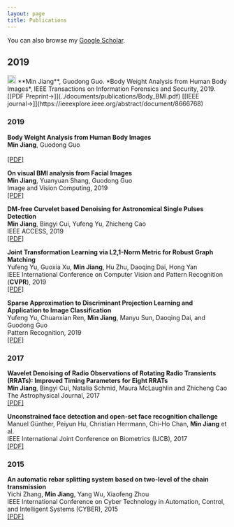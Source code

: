 ```yaml
---
layout: page
title: Publications
---
```


You can also browse my  <a href="https://scholar.google.com/citations?user=jFLqewoAAAAJ&hl=en">Google Scholar</a>.
<br />

## 2019 
<img src="../img/journal-article.png" height="20px">
**Min Jiang**, Guodong Guo. *Body Weight Analysis from Human Body Images*, IEEE Transactions on Information Forensics and Security, 2019. [[PDF Preprint&#8594;]](../documents/publications/Body_BMI.pdf) [[IEEE journal&#8594;]](https://ieeexplore.ieee.org/abstract/document/8666768)


<h3>
    <a name='2019'></a> 2019
</h3>
<div class="media">
    <div class="media-body">
       <p class="media-heading">
          <strong>Body Weight Analysis from Human Body Images</strong><br />
          <b>Min Jiang</b>, Guodong Guo<br />
           <br />
          <a href="https://ieeexplore.ieee.org/abstract/document/8666768">[PDF]</a> 
          <br />
       </p>
    </div>
</div>
<div class="media">
    <div class="media-body">
       <p class="media-heading">
          <strong>On visual BMI analysis from Facial Images</strong><br />
          <b>Min Jiang</b>, Yuanyuan Shang, Guodong Guo<br />
          Image and Vision Computing, 2019<br />
          <a href="https://www.sciencedirect.com/science/article/pii/S0262885619301027">[PDF]</a> <br />
       </p>
    </div>
</div>
<div class="media">
    <div class="media-body">
       <p class="media-heading">
          <strong>DM-free Curvelet based Denoising for Astronomical Single Pulses Detection</strong><br />
          <b>Min Jiang</b>, Bingyi Cui, Yufeng Yu, Zhicheng Cao<br />
          IEEE ACCESS, 2019<br />
          <a href="https://ieeexplore.ieee.org/stamp/stamp.jsp?tp=&arnumber=8788523">[PDF]</a> <br />
       </p>
    </div>
</div>
<div class="media">
    <div class="media-body">
       <p class="media-heading">
          <strong>Joint Transformation Learning via L2,1-Norm Metric for Robust Graph Matching</strong><br />
          Yufeng Yu, Guoxia Xu, <b>Min Jiang</b>, Hu Zhu, Daoqing Dai, Hong Yan<br />
          IEEE International Conference on Computer Vision and Pattern Recognition (<strong>CVPR</strong>), 2019<br />
          <a href="https://ieeexplore.ieee.org/abstract/document/8704989">[PDF]</a> <br />
       </p>
    </div>
</div>
<div class="media">
    <div class="media-body">
       <p class="media-heading">
          <strong>Sparse Approximation to Discriminant Projection Learning and Application to Image Classification</strong><br />
          Yufeng Yu, Chuanxian Ren, <b>Min Jiang</b>, Manyu Sun, Daoqing Dai, and Guodong Guo<br />
          Pattern Recognition, 2019<br />
          <a href="https://www.sciencedirect.com/science/article/abs/pii/S0031320319302602">[PDF]</a> <br />
       </p>
    </div>
</div>
<h3>
    <a name='2017'></a> 2017
</h3>
<div class="media">
    <div class="media-body">
       <p class="media-heading">
          <strong>Wavelet Denoising of Radio Observations of Rotating Radio Transients (RRATs): Improved Timing Parameters for Eight RRATs</strong><br />
          <b>Min Jiang</b>, Bingyi Cui, Natalia Schmid, Maura McLaughlin and Zhicheng Cao<br />
          The Astrophysical Journal, 2017<br />
          <a href="https://arxiv.org/pdf/1711.07808.pdf">[PDF]</a> <br />
       </p>
    </div>
</div>
<div class="media">
    <div class="media-body">
       <p class="media-heading">
          <strong>Unconstrained face detection and open-set face recognition challenge</strong><br />
          Manuel Günther, Peiyun Hu, Christian Herrmann, Chi-Ho Chan, <b>Min Jiang</b> et al.<br />
          IEEE International Joint Conference on Biometrics (IJCB), 2017<br />
          <a href="https://arxiv.org/pdf/1708.02337.pdf">[PDF]</a><br />
       </p>
    </div>
</div>
<h3>
    <a name='2015'></a> 2015
</h3>
<div class="media">
    <div class="media-body">
       <p class="media-heading">
          <strong>An automatic rebar splitting system based on two-level of the chain transmission</strong><br />
          Yichi Zhang, <b>Min Jiang</b>, Yang Wu, Xiaofeng Zhou<br />
          IEEE International Conference on Cyber Technology in Automation, Control, and Intelligent Systems (CYBER), 2015<br />
          <a href="https://ieeexplore.ieee.org/abstract/document/7288006">[PDF]</a> <br />
       </p>
    </div>
</div>
